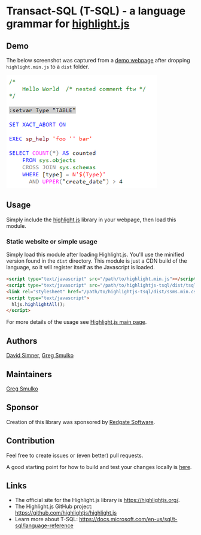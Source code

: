 # Transact-SQL (T-SQL) - a language grammar for [highlight.js](https://highlightjs.org/)

## Demo

The below screenshot was captured from a [demo webpage](docs/demo.html) after dropping `highlight.min.js` to a `dist` folder.

![Demo](docs/demo-screenshot.png)

## Usage

Simply include the [highlight.js](https://github.com/highlightjs/highlight.js) library in your webpage, then load this module.

### Static website or simple usage

Simply load this module after loading Highlight.js. You'll use the minified version found in the `dist` directory. This module is just a CDN build of the language, so it will register itself as the Javascript is loaded.

```html
<script type="text/javascript" src="/path/to/highlight.min.js"></script>
<script type="text/javascript" src="/path/to/highlightjs-tsql/dist/tsql.min.js"></script>
<link rel="stylesheet" href="/path/to/highlightjs-tsql/dist/ssms.min.css" />
<script type="text/javascript">
  hljs.highlightAll();
</script>
```

For more details of the usage see [Highlight.js main page](https://github.com/highlightjs/highlight.js#highlightjs).

## Authors

[David Simner](https://github.com/DavidSimner), [Greg Smulko](https://github.com/Greg-Smulko)

## Maintainers

[Greg Smulko](https://github.com/Greg-Smulko)

## Sponsor

Creation of this library was sponsored by [Redgate Software](http://redgate.com/).

## Contribution

Feel free to create issues or (even better) pull requests.

A good starting point for how to build and test your changes locally is [here](https://github.com/highlightjs/highlight.js/blob/master/extra/3RD_PARTY_QUICK_START.md).

## Links

- The official site for the Highlight.js library is <https://highlightjs.org/>.
- The Highlight.js GitHub project: <https://github.com/highlightjs/highlight.js>
- Learn more about T-SQL: <https://docs.microsoft.com/en-us/sql/t-sql/language-reference>
